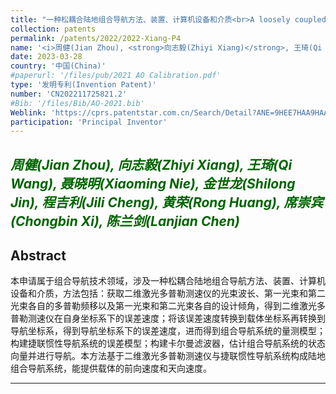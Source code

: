 ```yaml
---
title: "一种松耦合陆地组合导航方法、装置、计算机设备和介质<br>A loosely coupled land integrated navigation method, apparatus, computer equipment and medium"
collection: patents
permalink: /patents/2022/2022-Xiang-P4
name: '<i>周健(Jian Zhou), <strong>向志毅(Zhiyi Xiang)</strong>, 王琦(Qi Wang), 聂晓明(Xiaoming Nie), 金世龙(Shilong Jin), 程吉利(Jili Cheng), 黄荣(Rong Huang), 席崇宾(Chongbin Xi), 陈兰剑(Lanjian Chen)</i>'
date: 2023-03-28
country: '中国(China)'
#paperurl: '/files/pub/2021 AO Calibration.pdf'
type: '发明专利(Invention Patent)'
number: 'CN202211725821.2'
#Bib: '/files/Bib/AO-2021.bib'
Weblink: 'https://cprs.patentstar.com.cn/Search/Detail?ANE=9HEE7HAA9HAA7EBA9HBA8FCA9EAC9GCB6ABAADGA9DEA4ADA'
participation: 'Principal Inventor'
---
```


<font color="#006400"><i>周健(Jian Zhou), <strong>向志毅(Zhiyi Xiang)</strong>, 王琦(Qi Wang), 聂晓明(Xiaoming Nie), 金世龙(Shilong Jin), 程吉利(Jili Cheng), 黄荣(Rong Huang), 席崇宾(Chongbin Xi), 陈兰剑(Lanjian Chen)</i></font>
------

**Abstract**
------
本申请属于组合导航技术领域，涉及一种松耦合陆地组合导航方法、装置、计算机设备和介质，方法包括：获取二维激光多普勒测速仪的光束波长、第一光束和第二光束各自的多普勒频移以及第一光束和第二光束各自的设计倾角，得到二维激光多普勒测速仪在自身坐标系下的误差速度；将该误差速度转换到载体坐标系再转换到导航坐标系，得到导航坐标系下的误差速度，进而得到组合导航系统的量测模型；构建捷联惯性导航系统的误差模型；构建卡尔曼滤波器，估计组合导航系统的状态向量并进行导航。本方法基于二维激光多普勒测速仪与捷联惯性导航系统构成陆地组合导航系统，能提供载体的前向速度和天向速度。

------